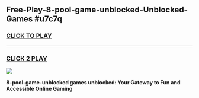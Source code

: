 
## Free-Play-8-pool-game-unblocked-Unblocked-Games #u7c7q
<h3>
<a href="https://news.freeplayer.one?title=8-pool-game-unblocked&ref=8M">CLICK TO PLAY</a></h3>
<hr>

<h3>
<a href="https://news.freeplayer.one?title=8-pool-game-unblocked&ref=8M">CLICK 2 PLAY</a>
  
</h3>

<a href="https://news.freeplayer.one?title=8-pool-game-unblocked&ref=8M"><img src="https://clearcache.store/games.png"></a>


**8-pool-game-unblocked games unblocked: Your Gateway to Fun and Accessible Online Gaming**
